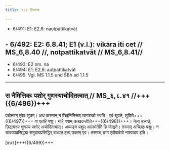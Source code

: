 ```yaml
---
title: १८३ टिप्पन्यः

---
```

- 6/491: E1; E2,6: nautpattikatvāt
## - 6/492: E2: 6.8.41; E1 (v.l.): vikāra iti cet // MS_6,8.40 //, notpattikatvāt // MS_6,8.41//
- 6/493: E2 om. na
- 6/494: E1; E2,6: autpattikatvāt
- 6/495: Vgl. MS 1.1.5 und ŚBh ad 1.1.5

____________________________________________


## स नैमित्तिकः पशोर् गुणस्याचोदितत्वात् // MS_६,८.४१ //+++({6/496})+++
पदोत्तरम् एवेदं सूत्रम्। अथ कस्मान् न छिद्रनिमित्तश् छागशब्दो भवति। एवं श्रूयते, शुषिरो+++({6/497})+++ वा एतर्हि पशुः। यर्हि वपाम् उत्खदन्तीति+++({6/498})+++। नेत्य् उच्यते, छिद्रत्वस्य गुणस्य पशोर् अचोदितत्वात्। अव्यङ्गं पशुम् आलभेतेति हि चोद्यते। तस्माद् अच्छिद्रः पशुः। न चावयवप्रसिद्ध्या समुदायप्रसिद्धिर् बाध्यत इत्य् उक्तम् एव। तस्माच् छाग एवोपादेयो नाश्वादय इति।

[७७९]+++({6/499})+++
